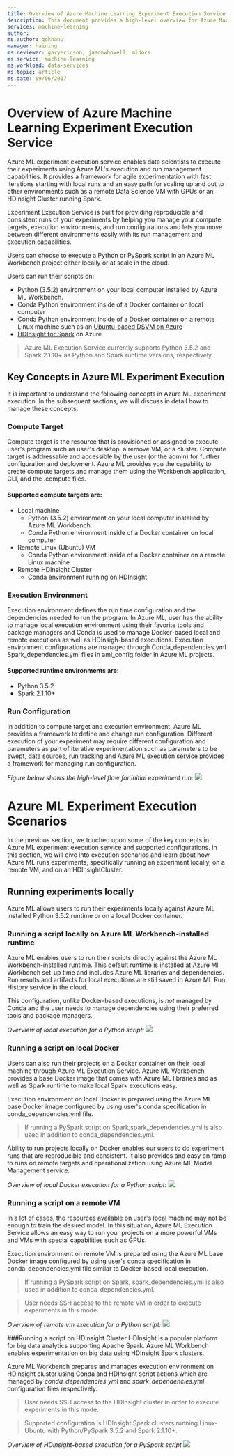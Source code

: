 ```yaml
---
title: Overview of Azure Machine Learning Experiment Execution Service
description: This document provides a high-level overview for Azure Machine Learning Experiment Execution Service
services: machine-learning
author: 
ms.author: gokhanu
manager: haining
ms.reviewer: garyericson, jasonwhowell, mldocs
ms.service: machine-learning
ms.workload: data-services
ms.topic: article
ms.date: 09/06/2017
---
```


# Overview of Azure Machine Learning Experiment Execution Service
Azure ML experiment execution service enables data scientists to execute their experiments using Azure ML's execution and run management capabilities. It provides a framework for agile experimentation with fast iterations starting with local runs and an easy path for scaling up and out to other environments such as a remote Data Science VM with GPUs or an HDInsight Cluster running Spark.

Experiment Execution Service is built for providing reproducible and consistent runs of your experiments by helping you manage your compute targets, execution environments, and run configurations and lets you move between different environments easily with its run management and execution capabilities. 

Users can choose to execute a Python or PySpark script in an Azure ML Workbench project either locally or at scale in the cloud. 

Users can run their scripts on: 

* Python (3.5.2) environment on your local computer installed by Azure ML Workbench.
* Conda Python environment inside of a Docker container on local computer
* Conda Python environment inside of a Docker container on a remote Linux machine such as an [Ubuntu-based DSVM on Azure](https://azuremarketplace.microsoft.com/marketplace/apps/microsoft-ads.linux-data-science-vm-ubuntu)
* [HDInsight for Spark](https://azure.microsoft.com/services/hdinsight/apache-spark/) on Azure

>Azure ML Execution Service currently supports Python 3.5.2 and Spark 2.1.10+ as Python and Spark runtime versions, respectively. 


## Key Concepts in Azure ML Experiment Execution
It is important to understand the following concepts in Azure ML experiment execution. In the subsequent sections, we will discuss in detail how to manage these concepts. 
### Compute Target
Compute target is the resource that is provisioned or assigned to execute user's program such as user's desktop, a remove VM, or a cluster. Compute target is addressable and accessible by the user (or the admin) for further configuration and deployment. Azure ML provides you the capability to create compute targets and manage them using the Workbench application, CLI, and the .compute files. 

#### Supported compute targets are:
* Local machine
    * Python (3.5.2) environment on your local computer installed by Azure ML Workbench.
    * Conda Python environment inside of a Docker container on local computer
* Remote Linux (Ubuntu) VM
    * Conda Python environment inside of a Docker container on a remote Linux machine
* Remote HDInsight Cluster
    * Conda environment running on HDInsight

### Execution Environment
Execution environment defines the run time configuration and the dependencies needed to run the program. In Azure ML, user has the ability to manage local execution environment using their favorite tools and package managers and Conda is used to manage Docker-based local and remote executions as well as HDInsigh-based executions. Execution environment configurations are managed through Conda_dependencies.yml
Spark_dependencies.yml files in aml_config folder in Azure ML projects.

#### Supported runtime environments are:
* Python 3.5.2
* Spark 2.1.10+

### Run Configuration
In addition to compute target and execution environment, Azure ML provides a framework to define and change run configuration. Different execution of your experiment may require different configuration and parameters as part of iterative experimentation such as parameters to be swept, data sources, run tracking and Azure ML execution service provides a framework for managing run configuration.

_Figure below shows the high-level flow for initial experiment run:_
![](media/experiment-execution-overview/experiment-execution-flow.png)

# Azure ML Experiment Execution Scenarios
In the previous section, we touched upon some of the key concepts in Azure ML experiment execution service and  supported configurations. In this section, we will dive into execution scenarios and learn about how Azure ML runs experiments, specifically running an experiment locally, on a remote VM, and on an HDInsightCluster.

## Running experiments locally
Azure ML allows users to run their experiments locally against Azure ML installed Python 3.5.2 runtime or on a local Docker container.

### Running a script locally on Azure ML Workbench-installed runtime
Azure ML enables users to run their scripts directly against the Azure ML Workbench-installed runtime. This default runtime is installed at Azure Ml Workbench set-up time and includes Azure ML libraries and dependencies. Run results and artifacts for local executions are still saved in Azure ML Run History service in the cloud.

This configuration, unlike Docker-based executions, is _not_ managed by Conda and the user needs to manage dependencies using their preferred tools and package managers. 

_Overview of local execution for a Python script:_
![](media/experiment-execution-overview/local-native-run.png)

### Running a script on local Docker
Users can also run their projects on a Docker container on their local machine through Azure ML Execution Service. Azure ML Workbench provides a base Docker image that comes with Azure ML libraries and as well as Spark runtime to make local Spark executions easy. 
 
Execution environment on local Docker is prepared using the Azure ML base Docker image configured by using user's conda specification in conda_dependencies.yml file.
>If running a PySpark script on Spark,spark_dependencies.yml is also used in addition to conda_dependencies.yml.

Ability to run projects locally on Docker enables our users to do experiment runs that are reproducible and consistent. It also provides and easy on ramp to runs on remote targets and operationalization using Azure ML Model Management service. 

_Overview of local Docker execution for a Python script:_
![](media/experiment-execution-overview/local-docker-run.png)

### Running a script on a remote VM
In a lot of cases, the resources available on user's local machine may not be enough to train the desired model. In this situation, Azure ML Execution Service allows an easy way to run your projects on a more powerful VMs and VMs with special capabilities such as GPUs. 

Execution environment on remote VM is prepared using the Azure ML base Docker image configured by using user's conda specification in conda_dependencies.yml file similar to Docker-based local execution.

>If running a PySpark script on Spark, spark_dependencies.yml is also used in addition to conda_dependencies.yml.

>User needs SSH access to the remote VM in order to execute experiments in this mode. 

_Overview of remote vm execution for a Python script:_
![](media/experiment-execution-overview/remote-vm-run.png)


###Running a script on HDInsight Cluster
HDInsight is a popular platform for big data analytics supporting Apache Spark. Azure ML Workbench enables experimentation on big data using HDInsight Spark clusters. 

Azure ML Workbench prepares and manages execution environment on HDInsight cluster using Conda and HDInsight script actions which are managed by _conda_dependencies.yml_ and _spark_dependencies.yml_ configuration files respectively. 

>User needs SSH access to the HDInsight cluster in order to execute experiments in this mode. 

>Supported configuration is HDInsight Spark clusters running Linux-Ubuntu with Python/PySpark 3.5.2 and Spark 2.1.10+.

_Overview of HDInsight-based execution for a PySpark script_
![](media/experiment-execution-overview/hdinsight-run.png)